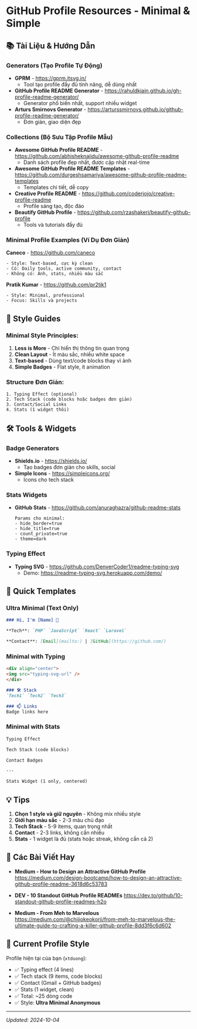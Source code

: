 # GitHub Profile Resources - Minimal & Simple

## 📚 Tài Liệu & Hướng Dẫn

### Generators (Tạo Profile Tự Động)
- **GPRM** - https://gprm.itsvg.in/
  - Tool tạo profile đầy đủ tính năng, dễ dùng nhất
- **GitHub Profile README Generator** - https://rahuldkjain.github.io/gh-profile-readme-generator/
  - Generator phổ biến nhất, support nhiều widget
- **Arturs Smirnovs Generator** - https://arturssmirnovs.github.io/github-profile-readme-generator/
  - Đơn giản, giao diện đẹp

### Collections (Bộ Sưu Tập Profile Mẫu)
- **Awesome GitHub Profile README** - https://github.com/abhisheknaiidu/awesome-github-profile-readme
  - Danh sách profile đẹp nhất, được cập nhật real-time
- **Awesome GitHub Profile README Templates** - https://github.com/durgeshsamariya/awesome-github-profile-readme-templates
  - Templates chi tiết, dễ copy
- **Creative Profile README** - https://github.com/coderjojo/creative-profile-readme
  - Profile sáng tạo, độc đáo
- **Beautify GitHub Profile** - https://github.com/rzashakeri/beautify-github-profile
  - Tools và tutorials đầy đủ

### Minimal Profile Examples (Ví Dụ Đơn Giản)

**Caneco** - https://github.com/caneco
```
- Style: Text-based, cực kỳ clean
- Có: Daily tools, active community, contact
- Không có: Ảnh, stats, nhiều màu sắc
```

**Pratik Kumar** - https://github.com/pr2tik1
```
- Style: Minimal, professional
- Focus: Skills và projects
```

## 🎨 Style Guides

### Minimal Style Principles:
1. **Less is More** - Chỉ hiển thị thông tin quan trọng
2. **Clean Layout** - Ít màu sắc, nhiều white space
3. **Text-based** - Dùng text/code blocks thay vì ảnh
4. **Simple Badges** - Flat style, ít animation

### Structure Đơn Giản:
```
1. Typing Effect (optional)
2. Tech Stack (code blocks hoặc badges đơn giản)
3. Contact/Social Links
4. Stats (1 widget thôi)
```

## 🛠️ Tools & Widgets

### Badge Generators
- **Shields.io** - https://shields.io/
  - Tạo badges đơn giản cho skills, social
- **Simple Icons** - https://simpleicons.org/
  - Icons cho tech stack

### Stats Widgets
- **GitHub Stats** - https://github.com/anuraghazra/github-readme-stats
  ```
  Params cho minimal:
  - hide_border=true
  - hide_title=true
  - count_private=true
  - theme=dark
  ```

### Typing Effect
- **Typing SVG** - https://github.com/DenverCoder1/readme-typing-svg
  - Demo: https://readme-typing-svg.herokuapp.com/demo/

## 📝 Quick Templates

### Ultra Minimal (Text Only)
```markdown
### Hi, I'm [Name] 👋

**Tech**: `PHP` `JavaScript` `React` `Laravel`

**Contact**: [Email](mailto:) | [GitHub](https://github.com/)
```

### Minimal with Typing
```markdown
<div align="center">
<img src="typing-svg-url" />
</div>

### 🛠️ Stack
`Tech1` `Tech2` `Tech3`

### 📫 Links
Badge links here
```

### Minimal with Stats
```markdown
Typing Effect

Tech Stack (code blocks)

Contact Badges

---

Stats Widget (1 only, centered)
```

## 💡 Tips

1. **Chọn 1 style và giữ nguyên** - Không mix nhiều style
2. **Giới hạn màu sắc** - 2-3 màu chủ đạo
3. **Tech Stack** - 5-9 items, quan trọng nhất
4. **Contact** - 2-3 links, không cần nhiều
5. **Stats** - 1 widget là đủ (stats hoặc streak, không cần cả 2)

## 🔗 Các Bài Viết Hay

- **Medium - How to Design an Attractive GitHub Profile**
  https://medium.com/design-bootcamp/how-to-design-an-attractive-github-profile-readme-3618d6c53783

- **DEV - 10 Standout GitHub Profile READMEs**
  https://dev.to/github/10-standout-github-profile-readmes-h2o

- **Medium - From Meh to Marvelous**
  https://medium.com/@chijiokeokorji/from-meh-to-marvelous-the-ultimate-guide-to-crafting-a-killer-github-profile-8dd3f6c6d602

## 🎯 Current Profile Style

Profile hiện tại của bạn (`xtduong`):
- ✅ Typing effect (4 lines)
- ✅ Tech stack (9 items, code blocks)
- ✅ Contact (Gmail + GitHub badges)
- ✅ Stats (1 widget, clean)
- ✅ Total: ~25 dòng code
- ✅ Style: **Ultra Minimal Anonymous**

---

*Updated: 2024-10-04*
